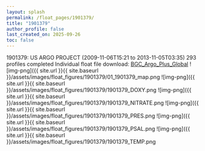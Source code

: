 ```yaml
---
layout: splash
permalink: /float_pages/1901379/
title: "1901379"
author_profile: false
last_created_on: 2025-09-26
toc: false
---
```

 
1901379: US ARGO PROJECT (2009-11-06T15:21 to 2013-11-05T03:35)
293 profiles completed
Individual float file download: [BGC_Argo_Plus_Global](https://ftp.soest.hawaii.edu/bgc_argo_plus/Individual_Floats/outliers_removed/1901379_Sprof_processed.nc)
![img-png]({{ site.url }}{{ site.baseurl }}/assets/images/float_figures/1901379/01_1901379_map.png
![img-png]({{ site.url }}{{ site.baseurl }}/assets/images/float_figures/1901379/1901379_DOXY.png
![img-png]({{ site.url }}{{ site.baseurl }}/assets/images/float_figures/1901379/1901379_NITRATE.png
![img-png]({{ site.url }}{{ site.baseurl }}/assets/images/float_figures/1901379/1901379_PRES.png
![img-png]({{ site.url }}{{ site.baseurl }}/assets/images/float_figures/1901379/1901379_PSAL.png
![img-png]({{ site.url }}{{ site.baseurl }}/assets/images/float_figures/1901379/1901379_TEMP.png
